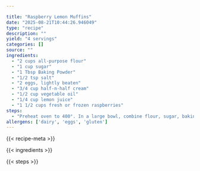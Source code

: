 ```yaml
---

title: "Raspberry Lemon Muffins"
date: "2025-08-21T10:44:26.946049"
type: "recipe"
description: ""
yield: "4 servings"
categories: []
source: ""
ingredients:
  - "2 cups all-purpose flour"
  - "1 cup sugar"
  - "1 Tbsp Baking Powder"
  - "1/2 tsp salt"
  - "2 eggs, lightly beaten"
  - "3/4 cup half-n-half cream"
  - "1/2 cup vegetable oil"
  - "1/4 cup lemon juice"
  - "1 1/2 cups fresh or frozen raspberries"
steps:
  - "Preheat oven to 400°. In a large bowl, combine flour, sugar, baking powder and salt. Combine the eggs, cream, oil and lemon juice; stir into dry ingredients just until moistened. Fold in raspberries. Fill greased or paper-lined muffin cups two-thirds full. Bake at 400° for 18-20 minutes or until golden brown. Cool for 5 minutes before removing from pan. Yield: 1 1/2 dozen."
allergens: ['dairy', 'eggs', 'gluten']
---
```


{{< recipe-meta >}}

{{< ingredients >}}

{{< steps >}}
